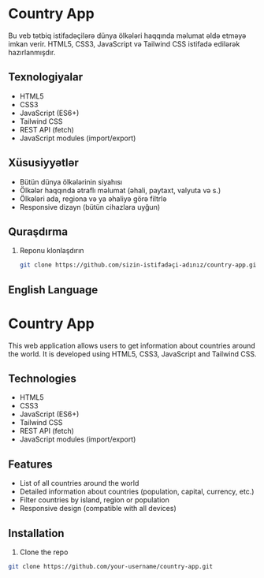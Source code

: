 # Country App

Bu veb tətbiq istifadəçilərə dünya ölkələri haqqında məlumat əldə etməyə imkan verir. HTML5, CSS3, JavaScript və Tailwind CSS istifadə edilərək hazırlanmışdır.

## Texnologiyalar

- HTML5
- CSS3
- JavaScript (ES6+)
- Tailwind CSS
- REST API (fetch)
- JavaScript modules (import/export)

## Xüsusiyyətlər

- Bütün dünya ölkələrinin siyahısı
- Ölkələr haqqında ətraflı məlumat (əhali, paytaxt, valyuta və s.)
- Ölkələri ada, regiona və ya əhaliyə görə filtrlə
- Responsive dizayn (bütün cihazlara uyğun)

## Quraşdırma

1. Reponu klonlaşdırın
   ```bash
   git clone https://github.com/sizin-istifadəçi-adınız/country-app.git

## English Language
# Country App

This web application allows users to get information about countries around the world. It is developed using HTML5, CSS3, JavaScript and Tailwind CSS.

## Technologies

- HTML5
- CSS3
- JavaScript (ES6+)
- Tailwind CSS
- REST API (fetch)
- JavaScript modules (import/export)

## Features

- List of all countries around the world
- Detailed information about countries (population, capital, currency, etc.)
- Filter countries by island, region or population
- Responsive design (compatible with all devices)

## Installation

1. Clone the repo
```bash
git clone https://github.com/your-username/country-app.git
